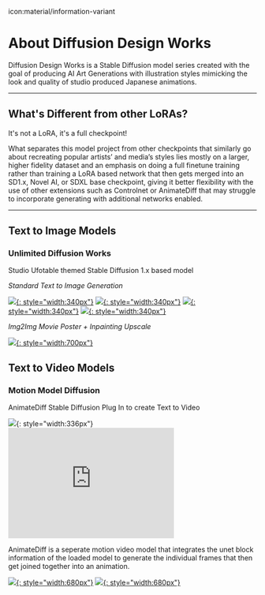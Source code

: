 icon:material/information-variant
# About Diffusion Design Works

Diffusion Design Works is a Stable Diffusion model series created with the goal of producing AI Art Generations with illustration styles mimicking the look and quality of studio produced Japanese animations.

----

## What's Different from other LoRAs?

It's not a LoRA, it's a full checkpoint!

What separates this model project from other checkpoints that similarly go about recreating popular artists’ and media’s styles lies mostly on a larger, higher fidelity dataset and an emphasis on doing a full finetune training rather than training a LoRA based network that then gets merged into an SD1.x, Novel AI, or SDXL base checkpoint, giving it better flexibility with the use of other extensions such as Controlnet or AnimateDiff that may struggle to incorporate generating with additional networks enabled.

----

## Text to Image Models

### Unlimited Diffusion Works

Studio Ufotable themed Stable Diffusion 1.x based model

*Standard Text to Image Generation*

[![](./images/104188-2819849585.png){: style="width:340px"}](./images/104188-2819849585.png)
[![](./images/107011-4194903623.png){: style="width:340px"}](./images/107011-4194903623.png)
[![](./images/107115-3621427120.png){: style="width:340px"}](./images/107115-3621427120.png)
[![](./images/107574-2339296326.png){: style="width:340px"}](./images/107574-2339296326.png)

*Img2Img Movie Poster + Inpainting Upscale*

[![](./images/posterimg2img.gif){: style="width:700px"}](./images/posterimg2img.gif)

## Text to Video Models

### Motion Model Diffusion 

AnimateDiff Stable Diffusion Plug In to create Text to Video

![](./images/00109-3896167239.png){: style="width:336px"} <iframe src="https://files.catbox.moe/8ts0hn.webm" width= "336" height= "224" frameborder="0"></iframe>

AnimateDiff is a seperate motion video model that integrates the unet block information of the loaded model to generate the individual frames that then get joined together into an animation.

[![](./images/00312-1092277290-RIFE.gif){: style="width:680px"}](./images/00312-1092277290-RIFE.gif) 
[![](./images/ContactSheet-002.png){: style="width:680px"}](./images/ContactSheet-002.png)
